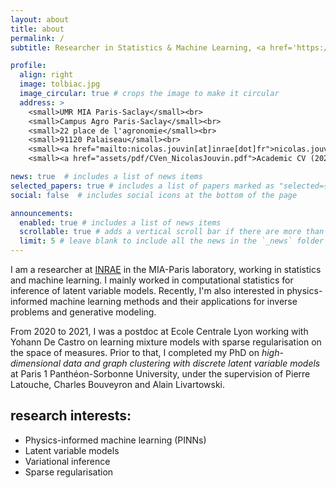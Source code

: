 ```yaml
---
layout: about
title: about
permalink: /
subtitle: Researcher in Statistics & Machine Learning, <a href='https://mia-ps.inrae.fr/'>Université Paris-Saclay/AgroParisTech/INRAE</a>

profile:
  align: right
  image: tolbiac.jpg
  image_circular: true # crops the image to make it circular
  address: >
    <small>UMR MIA Paris-Saclay</small><br>
    <small>Campus Agro Paris-Saclay</small><br>
    <small>22 place de l'agronomie</small><br>
    <small>91120 Palaiseau</small><br>
    <small><a href="mailto:nicolas.jouvin[at]inrae[dot]fr">nicolas.jouvin[at]inrae[dot]fr</a></small><br>
    <small><a href="assets/pdf/CVen_NicolasJouvin.pdf">Academic CV (2024, update incoming)</a></small>

news: true  # includes a list of news items
selected_papers: true # includes a list of papers marked as "selected={true}"
social: false  # includes social icons at the bottom of the page

announcements:
  enabled: true # includes a list of news items
  scrollable: true # adds a vertical scroll bar if there are more than 3 news items
  limit: 5 # leave blank to include all the news in the `_news` folder
---
```


I am a researcher at [INRAE](https://www.inrae.fr/) in the MIA-Paris laboratory, working in statistics and machine learning. I mainly worked in computational statistics for inference of latent variable models. Recently, I'm also interested in physics-informed machine learning methods and their applications for inverse problems and generative modeling.

From 2020 to 2021, I was a postdoc at Ecole Centrale Lyon working with Yohann De Castro on learning mixture models with sparse regularisation on the space of measures. Prior to that, I completed my PhD on *high-dimensional data and graph clustering with discrete latent variable models* at Paris 1 Panthéon-Sorbonne University, under the supervision of Pierre Latouche, Charles Bouveyron and Alain Livartowski.

## research interests:

- Physics-informed machine learning (PINNs)
- Latent variable models
- Variational inference
- Sparse regularisation
